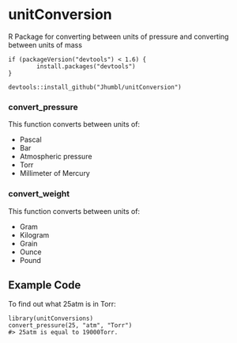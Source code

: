 # unitConversion
R Package for converting between units of pressure and converting between units of mass

    if (packageVersion("devtools") < 1.6) {
            install.packages("devtools")
    }

    devtools::install_github("Jhumbl/unitConversion")

### convert_pressure
This function converts between units of:
* Pascal
* Bar
* Atmospheric pressure
* Torr
* Millimeter of Mercury

### convert_weight
This function converts between units of:
* Gram
* Kilogram
* Grain
* Ounce
* Pound

    

## Example Code
To find out what 25atm is in Torr:

    library(unitConversions)
    convert_pressure(25, "atm", "Torr")
    #> 25atm is equal to 19000Torr.
